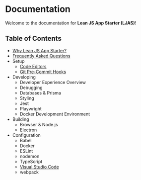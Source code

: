 # Documentation

Welcome to the documentation for **Lean JS App Starter (LJAS)**!

## Table of Contents

-   [Why Lean JS App Starter?](./why.md)
-   [Frequently Asked Questions](./faq.md)
-   Setup
    -   [Code Editors](./setup/code-editors.md)
    -   [Git Pre-Commit Hooks](./setup/git-pre-commit-hooks.md)
-   Developing
    -   Developer Experience Overview
    -   Debugging
    -   Databases & Prisma
    -   Styling
    -   Jest
    -   Playwright
    -   Docker Development Environment
-   Building
    -   Browser & Node.js
    -   Electron
-   Configuration
    -   Babel
    -   Docker
    -   ESLint
    -   nodemon
    -   TypeScript
    -   [Visual Studio Code](./configuration/vscode.md)
    -   webpack
